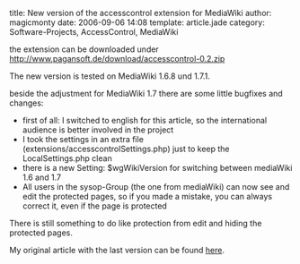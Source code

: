 title: New version of the accesscontrol extension for MediaWiki
author: magicmonty
date: 2006-09-06 14:08
template: article.jade
category: Software-Projects, AccessControl, MediaWiki

the extension can be downloaded under http://www.pagansoft.de/download/accesscontrol-0.2.zip

<span class="more"></span>

The new version is tested on MediaWiki 1.6.8 und 1.7.1.

beside the adjustment for MediaWiki 1.7 there are some little bugfixes and changes:

* first of all: I switched to english for this article, so the international audience is better involved in the project 
* I took the settings in an extra file (extensions/accesscontrolSettings.php) just to keep the LocalSettings.php clean
* there is a new Setting: $wgWikiVersion for switching between mediaWiki 1.6 and 1.7
* All users in the sysop-Group (the one from mediaWiki) can now see and edit the protected pages, so if you made a mistake, you can always correct it, even if the page is protected

There is still something to do like protection from edit and hiding the protected pages.

My original article with the last version can be found [here](http://blog.pagansoft.de/articles/seitenbasierte-gruppen-zugriffskontrolle-fuer-mediawiki).